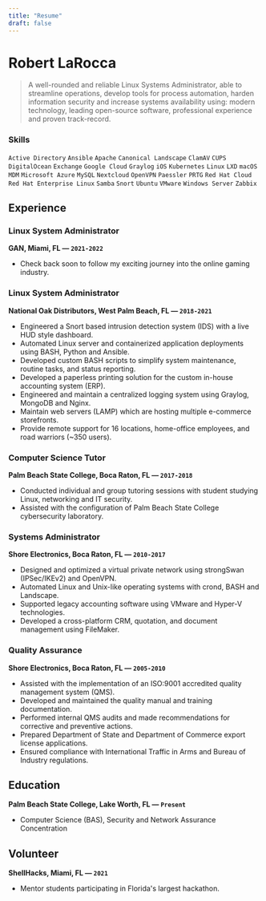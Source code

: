 ```yaml
---
title: "Resume"
draft: false
---
```


# Robert LaRocca

> A well-rounded and reliable Linux Systems Administrator, able to streamline operations, develop tools for process automation, harden information security and increase systems availability using: modern technology, leading open-source software, professional experience and proven track-record.

<!--more-->

### Skills

`Active Directory` `Ansible` `Apache` `Canonical Landscape` `ClamAV` `CUPS` `DigitalOcean` `Exchange` `Google Cloud` `Graylog` `iOS` `Kubernetes` `Linux` `LXD` `macOS` `MDM` `Microsoft Azure` `MySQL` `Nextcloud` `OpenVPN` `Paessler` `PRTG` `Red Hat Cloud` `Red Hat Enterprise Linux` `Samba` `Snort` `Ubuntu` `VMware` `Windows Server` `Zabbix`

## Experience

### Linux System Administrator

**GAN, Miami, FL — `2021-2022`**

- Check back soon to follow my exciting journey into the online gaming industry.

### Linux System Administrator

**National Oak Distributors, West Palm Beach, FL — `2018-2021`**

- Engineered a Snort based intrusion detection system (IDS) with a live HUD style dashboard.
- Automated Linux server and containerized application deployments using BASH, Python and Ansible.
- Developed custom BASH scripts to simplify system maintenance, routine tasks, and status reporting.
- Developed a paperless printing solution for the custom in-house accounting system (ERP).
- Engineered and maintain a centralized logging system using Graylog, MongoDB and Nginx.
- Maintain web servers (LAMP) which are hosting multiple e-commerce storefronts.
- Provide remote support for 16 locations, home-office employees, and road warriors (~350 users).

### Computer Science Tutor

**Palm Beach State College, Boca Raton, FL — `2017-2018`**

- Conducted individual and group tutoring sessions with student studying Linux, networking and IT security.
- Assisted with the configuration of Palm Beach State College cybersecurity laboratory.

### Systems Administrator

**Shore Electronics, Boca Raton, FL — `2010-2017`**

- Designed and optimized a virtual private network using strongSwan (IPSec/IKEv2) and OpenVPN.
- Automated Linux and Unix-like operating systems with crond, BASH and Landscape.
- Supported legacy accounting software using VMware and Hyper-V technologies.
- Developed a cross-platform CRM, quotation, and document management using FileMaker.

### Quality Assurance

**Shore Electronics, Boca Raton, FL — `2005-2010`**

- Assisted with the implementation of an ISO:9001 accredited quality management system (QMS).
- Developed and maintained the quality manual and training documentation.
- Performed internal QMS audits and made recommendations for corrective and preventive actions.
- Prepared Department of State and Department of Commerce export license applications.
- Ensured compliance with International Traffic in Arms and Bureau of Industry regulations.

## Education

**Palm Beach State College, Lake Worth, FL — `Present`**

- Computer Science (BAS), Security and Network Assurance Concentration

## Volunteer

**ShellHacks, Miami, FL — `2021`**

- Mentor students participating in Florida's largest hackathon.
